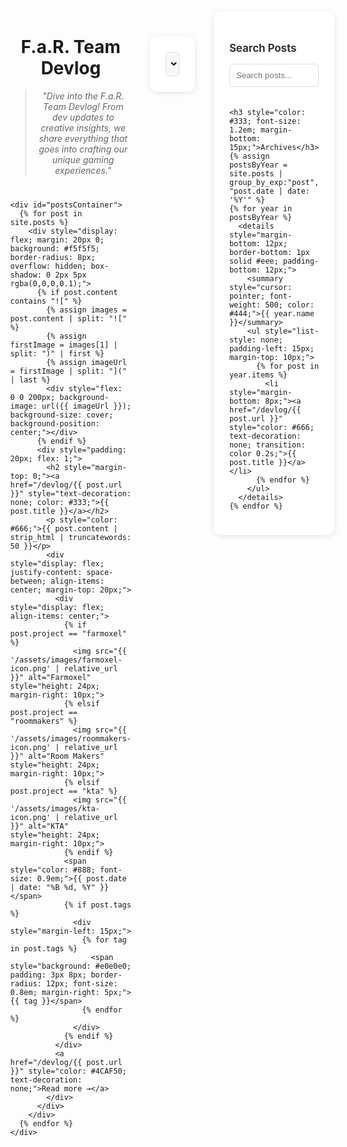 <div style="display: flex; gap: 30px; width: 95%; margin: 0 auto;">
  <!-- Main Content -->
  <div style="flex: 1;">
    <div style="text-align: center; margin: 40px 0;">
      <h1>F.a.R. Team Devlog</h1>
      <blockquote style="font-style: italic; color: #666;">
        "Dive into the F.a.R. Team Devlog! From dev updates to creative insights, we share everything that goes into crafting our unique gaming experiences."
      </blockquote>
    </div>

    <div id="postsContainer">
      {% for post in site.posts %}
        <div style="display: flex; margin: 20px 0; background: #f5f5f5; border-radius: 8px; overflow: hidden; box-shadow: 0 2px 5px rgba(0,0,0,0.1);">
          {% if post.content contains "![" %}
            {% assign images = post.content | split: "![" %}
            {% assign firstImage = images[1] | split: ")" | first %}
            {% assign imageUrl = firstImage | split: "](" | last %}
            <div style="flex: 0 0 200px; background-image: url({{ imageUrl }}); background-size: cover; background-position: center;"></div>
          {% endif %}
          <div style="padding: 20px; flex: 1;">
            <h2 style="margin-top: 0;"><a href="/devlog/{{ post.url }}" style="text-decoration: none; color: #333;">{{ post.title }}</a></h2>
            <p style="color: #666;">{{ post.content | strip_html | truncatewords: 50 }}</p>
            <div style="display: flex; justify-content: space-between; align-items: center; margin-top: 20px;">
              <div style="display: flex; align-items: center;">
                {% if post.project == "farmoxel" %}
                  <img src="{{ '/assets/images/farmoxel-icon.png' | relative_url }}" alt="Farmoxel" style="height: 24px; margin-right: 10px;">
                {% elsif post.project == "roommakers" %}
                  <img src="{{ '/assets/images/roommakers-icon.png' | relative_url }}" alt="Room Makers" style="height: 24px; margin-right: 10px;">
                {% elsif post.project == "kta" %}
                  <img src="{{ '/assets/images/kta-icon.png' | relative_url }}" alt="KTA" style="height: 24px; margin-right: 10px;">
                {% endif %}
                <span style="color: #888; font-size: 0.9em;">{{ post.date | date: "%B %d, %Y" }}</span>
                {% if post.tags %}
                  <div style="margin-left: 15px;">
                    {% for tag in post.tags %}
                      <span style="background: #e0e0e0; padding: 3px 8px; border-radius: 12px; font-size: 0.8em; margin-right: 5px;">{{ tag }}</span>
                    {% endfor %}
                  </div>
                {% endif %}
              </div>
              <a href="/devlog/{{ post.url }}" style="color: #4CAF50; text-decoration: none;">Read more →</a>
            </div>
          </div>
        </div>
      {% endfor %}
    </div>
  </div>

  <!-- Project Filter Box -->
  <div style="width: 300px; padding: 25px; background: #ffffff; border-radius: 12px; box-shadow: 0 2px 8px rgba(0,0,0,0.1); height: fit-content; position: sticky; top: 20px; margin-top: 40px; margin-bottom: 20px;">
    <select id="projectFilter" style="width: 100%; padding: 10px; border: 1px solid #ddd; border-radius: 6px; background: #f8f8f8; cursor: pointer;">
      <option value="all">All Projects</option>
      <option value="farmoxel">Farmoxel</option>
      <option value="roommakers">Room Makers</option>
      <option value="kta">KTA</option>
    </select>
  </div>

  <!-- Search and Archives Box -->
  <div style="width: 300px; padding: 25px; background: #ffffff; border-radius: 12px; box-shadow: 0 2px 8px rgba(0,0,0,0.1); height: fit-content;">
    <h3 style="color: #333; font-size: 1.2em; margin-bottom: 15px;">Search Posts</h3>
    <input type="search" id="searchPosts" placeholder="Search posts..." style="width: 100%; padding: 10px; border: 1px solid #ddd; border-radius: 6px; margin-bottom: 20px;">

    <h3 style="color: #333; font-size: 1.2em; margin-bottom: 15px;">Archives</h3>
    {% assign postsByYear = site.posts | group_by_exp:"post", "post.date | date: '%Y'" %}
    {% for year in postsByYear %}
      <details style="margin-bottom: 12px; border-bottom: 1px solid #eee; padding-bottom: 12px;">
        <summary style="cursor: pointer; font-weight: 500; color: #444;">{{ year.name }}</summary>
        <ul style="list-style: none; padding-left: 15px; margin-top: 10px;">
          {% for post in year.items %}
            <li style="margin-bottom: 8px;"><a href="/devlog/{{ post.url }}" style="color: #666; text-decoration: none; transition: color 0.2s;">{{ post.title }}</a></li>
          {% endfor %}
        </ul>
      </details>
    {% endfor %}
  </div></div>

<script>
  document.getElementById('projectFilter').addEventListener('change', filterPosts);
  document.getElementById('searchPosts').addEventListener('input', filterPosts);

  function filterPosts() {
    const project = document.getElementById('projectFilter').value;
    const searchTerm = document.getElementById('searchPosts').value.toLowerCase();
    const posts = document.querySelectorAll('#postsContainer > div');
    
    posts.forEach(post => {
      const postProject = post.querySelector('img')?.alt.toLowerCase();
      const postContent = post.textContent.toLowerCase();
      const projectMatch = project === 'all' || postProject === project;
      const searchMatch = postContent.includes(searchTerm);
      
      post.style.display = projectMatch && searchMatch ? 'flex' : 'none';
    });
  }
</script>